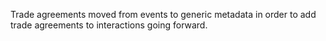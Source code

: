 Trade agreements moved from events to generic metadata in order to add trade agreements to interactions going forward.
